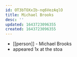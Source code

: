 ```yaml
---
id: OT3bTOXxIb-nq6VezAqlO
title: Michael Brooks
desc: ''
updated: 1643723096355
created: 1643723096355
---
```



- [[person]] - Michael Brooks
- appeared 1x at the stoa
